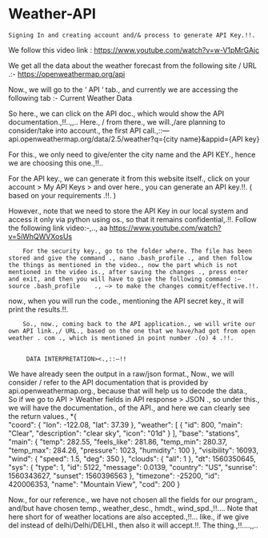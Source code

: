 # Weather-API

	Signing In and creating account and/& process to generate API Key.!!.




We follow this video link : 
https://www.youtube.com/watch?v=w-V1pMrGAjc

We get all the data about the weather forecast from the following site / URL .:- https://openweathermap.org/api


Now., we will go to the ‘ API ‘ tab., and currently we are accessing the following tab :-  Current Weather Data


So here., we can click on the API doc., which would show the API documentation.,!!..,,.. Here., / from there., we will.,/are planning to consider/take into account., the first API call.,::—                                             api.openweathermap.org/data/2.5/weather?q={city name}&appid={API key}


For this., we only need to give/enter the city name and the API KEY., hence we are choosing this one.,!!..


For the API key., we can generate it from this website itself., click on your account > My API Keys > and over here., you can generate an API key.!!.    ( based on your requirements .!!. )


However., note that we need to store the API Key in our local system and access it only via python using os., so that it remains confidential,.!!. Follow the following link video:-,..,                                                                  aa
https://www.youtube.com/watch?v=5iWhQWVXosUs


		For the security key., go to the folder where. The file has been stored and give the command ., nano .bash_profile ., and then follow the things as mentioned in the video., now the part which is not mentioned in the video is., after saving the changes ., press enter and exit, and then you will have to give the following command :— source .bash_profile    ., —> to make the changes commit/effective.!!.


now., when you will run the code., mentioning the API secret key., it will print the results.!!.


		So., now., coming back to the API application., we will write our own API link.,/ URL., based on the one that we have/had got from open weather . com ., which is mentioned in point number .(o) 4 .!!.   


         DATA INTERPRETATION><.,::—!!                                              
We have already seen the output in a raw/json format., Now., we will consider / refer to the API documentation that is provided by api.openweathermap.org., because that will help us to decode the data.,  
So if we go to API > Weather fields in API response > JSON ., so under this., we will have the documentation., of the API., and here we can clearly see the return values.,                                                         *{            
  "coord": {
    "lon": -122.08,
    "lat": 37.39
  },
  "weather": [
    {
      "id": 800,
      "main": "Clear",
      "description": "clear sky",
      "icon": "01d"
    }
  ],
  "base": "stations",
  "main": {
    "temp": 282.55,
    "feels_like": 281.86,
    "temp_min": 280.37,
    "temp_max": 284.26,
    "pressure": 1023,
    "humidity": 100
  },
  "visibility": 16093,
  "wind": {
    "speed": 1.5,
    "deg": 350
  },
  "clouds": {
    "all": 1
  },
  "dt": 1560350645,
  "sys": {
    "type": 1,
    "id": 5122,
    "message": 0.0139,
    "country": "US",
    "sunrise": 1560343627,
    "sunset": 1560396563
  },
  "timezone": -25200,
  "id": 420006353,
  "name": "Mountain View",
  "cod": 200
  }                         
     
Now., for our reference., we have not chosen all the fields for our program., and/but have chosen temp., weather_desc., hmdt., wind_spd.,!!….
Note that here short for of weather locations are also accepted.,!!… like., if we give del instead of delhi/Delhi/DELHI., then also it will accept.!!. The thing.,!!….,,..

                                                                                                                          




